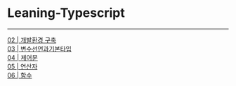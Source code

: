 Leaning-Typescript
==================
---
[02 | 개발환경 구축](https://github.com/fullth/learning-typescript/blob/master/02_개발환경구축.md)  
[03 | 변수선언과기본타입](https://github.com/fullth/learning-typescript/blob/master/03_변수선언과기본타입.md)  
[04 | 제어문](https://github.com/fullth/learning-typescript/blob/master/04_제어문.md)  
[05 | 연산자](https://github.com/fullth/learning-typescript/blob/master/05_연산자.md)  
[06 | 함수](https://github.com/fullth/learning-typescript/blob/master/06_함수.%08md)  

